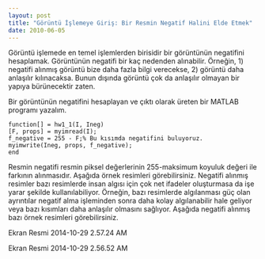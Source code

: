 ```yaml
---
layout: post
title: "Görüntü İşlemeye Giriş: Bir Resmin Negatif Halini Elde Etmek"
date: 2010-06-05
---
```

 
Görüntü işlemede en temel işlemlerden birisidir bir görüntünün negatifini hesaplamak. Görüntünün negatifi bir kaç nedenden alınabilir. Örneğin, 1) negatifi alınmış görüntü bize daha fazla bilgi verecekse, 2) görüntü daha anlaşılır kılınacaksa. Bunun dışında görüntü çok da anlaşılır olmayan bir yapıya bürünecektir zaten.

Bir görüntünün negatifini hesaplayan ve çıktı olarak üreten bir MATLAB programı yazalım.

```
function[] = hw1_1(I, Ineg)
[F, props] = myimread(I);
f_negative = 255 - F;% Bu kısımda negatifini buluyoruz. 
myimwrite(Ineg, props, f_negative);
end
```

Resmin negatifi resmin piksel değerlerinin 255-maksimum koyuluk değeri ile farkının alınmasıdır. Aşağıda örnek resimleri görebilirsiniz. Negatifi alınmış resimler bazı resimlerde insan algısı için çok net ifadeler oluşturmasa da işe yarar şekilde kullanılabiliyor. Örneğin, bazı resimlerde algılanması güç olan ayrıntılar negatif alma işleminden sonra daha kolay algılanabilir hale geliyor veya bazı kısımları daha anlaşılır olmasını sağlıyor. Aşağıda negatifi alınmış bazı örnek resimleri görebilirsiniz.

Ekran Resmi 2014-10-29 2.57.24 AM

Ekran Resmi 2014-10-29 2.56.52 AM

 
